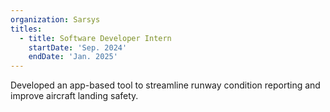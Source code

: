 ```yaml
---
organization: Sarsys
titles:
  - title: Software Developer Intern
    startDate: 'Sep. 2024'
    endDate: 'Jan. 2025'
---
```


Developed an app-based tool to streamline runway condition reporting and improve aircraft landing safety.
